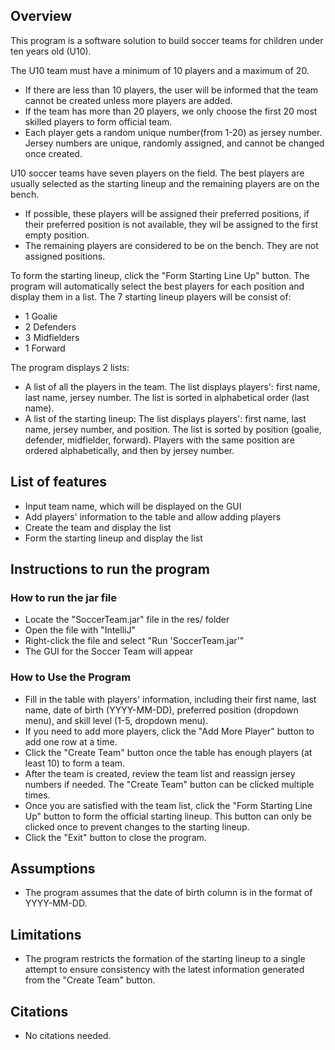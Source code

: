 ## Overview

This program is a software solution to build soccer teams for children under ten years old (U10). 

The U10 team must have a minimum of 10 players and a maximum of 20. 
- If there are less than 10 players, the user will be informed that the team cannot be created unless more players are added. 
- If the team has more than 20 players, we only choose the first 20 most skilled players to form official team.
- Each player gets a random unique number(from 1-20) as jersey number. Jersey numbers are unique, randomly assigned, and cannot be changed once created.

U10 soccer teams have seven players on the field. The best players are usually selected as the starting lineup and the remaining players are on the bench.
- If possible, these players will be assigned their preferred positions, if their preferred position is not available, they wil be assigned to the first empty position.
- The remaining players are considered to be on the bench. They are not assigned positions.

To form the starting lineup, click the "Form Starting Line Up" button. The program will automatically select the best players for each position and display them in a list. The 7 starting lineup players will be consist of:
- 1 Goalie
- 2 Defenders
- 3 Midfielders
- 1 Forward

The program displays 2 lists:
- A list of all the players in the team. The list displays players': first name, last name, jersey number. The list is sorted in alphabetical order (last name).
- A list of the starting lineup: The list displays players': first name, last name, jersey number, and position. The list is sorted by position (goalie, defender, midfielder, forward). Players with the same position are ordered alphabetically, and then by jersey number.


## List of features

- Input team name, which will be displayed on the GUI
- Add players' information to the table and allow adding players
- Create the team and display the list
- Form the starting lineup and display the list


## Instructions to run the program

### How to run the jar file
- Locate the "SoccerTeam.jar" file in the res/ folder
- Open the file with "IntelliJ"
- Right-click the file and select "Run 'SoccerTeam.jar'"
- The GUI for the Soccer Team will appear

### How to Use the Program
- Fill in the table with players' information, including their first name, last name, date of birth (YYYY-MM-DD), preferred position (dropdown menu), and skill level (1-5, dropdown menu).
- If you need to add more players, click the "Add More Player" button to add one row at a time.
- Click the "Create Team" button once the table has enough players (at least 10) to form a team.
- After the team is created, review the team list and reassign jersey numbers if needed. The "Create Team" button can be clicked multiple times.
- Once you are satisfied with the team list, click the "Form Starting Line Up" button to form the official starting lineup. This button can only be clicked once to prevent changes to the starting lineup.
- Click the "Exit" button to close the program.

## Assumptions
- The program assumes that the date of birth column is in the format of YYYY-MM-DD.

## Limitations
- The program restricts the formation of the starting lineup to a single attempt to ensure consistency with the latest information generated from the "Create Team" button.

## Citations
- No citations needed.